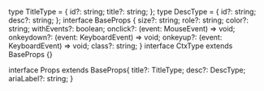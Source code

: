 type TitleType = {
id?: string;
title?: string;
};
type DescType = {
id?: string;
desc?: string;
};
interface BaseProps {
size?: string;
role?: string;
color?: string;
withEvents?: boolean;
onclick?: (event: MouseEvent) => void;
onkeydown?: (event: KeyboardEvent) => void;
onkeyup?: (event: KeyboardEvent) => void;
class?: string;
}
interface CtxType extends BaseProps {}

interface Props extends BaseProps{
title?: TitleType;
desc?: DescType;
ariaLabel?: string;
}
